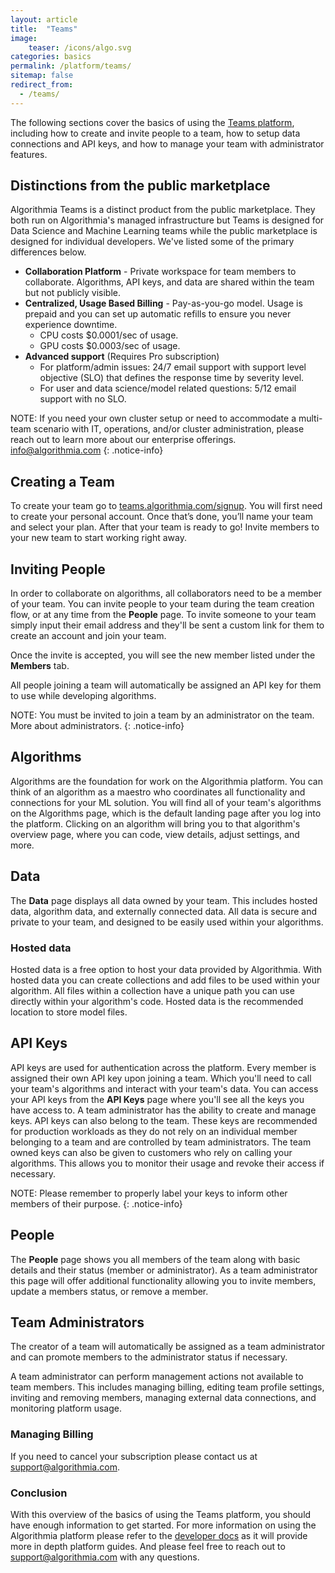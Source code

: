 ```yaml
---
layout: article
title:  "Teams"
image:
    teaser: /icons/algo.svg
categories: basics
permalink: /platform/teams/
sitemap: false
redirect_from:
  - /teams/
---
```


The following sections cover the basics of using the <a href="https://teams.algorithmia.com" target="_blank" rel="noopener noreferrer">Teams platform</a>, including how to create and invite people to a team, how to setup data connections and API keys, and how to manage your team with administrator features.

## Distinctions from the public marketplace

Algorithmia Teams is a distinct product from the public marketplace. They both run on Algorithmia's managed infrastructure but Teams is designed for Data Science and Machine Learning teams while the public marketplace is designed for individual developers. We've listed some of the primary differences below.

- **Collaboration Platform** - Private workspace for team members to collaborate. Algorithms, API keys, and data are shared within the team but not publicly visible.
- **Centralized, Usage Based Billing** - Pay-as-you-go model. Usage is prepaid and you can set up automatic refills to ensure you never experience downtime.
  - CPU costs $0.0001/sec of usage.
  - GPU costs $0.0003/sec of usage.
- **Advanced support** (Requires Pro subscription)
  - For platform/admin issues: 24/7 email support with support level objective (SLO) that defines the response time by severity level.
  - For user and data science/model related questions: 5/12 email support with no SLO.

NOTE: If you need your own cluster setup or need to accommodate a multi-team scenario with IT, operations, and/or cluster administration, please reach out to learn more about our enterprise offerings. info@algorithmia.com
{: .notice-info}

## Creating a Team

To create your team go to <a href="https://teams.algorithmia.com/signup" target="_blank" rel="noopener noreferrer">teams.algorithmia.com/signup</a>. You will first need to create your personal account. Once that’s done, you’ll name your team and select your plan. After that your team is ready to go! Invite members to your new team to start working right away.

## Inviting People

In order to collaborate on algorithms, all collaborators need to be a member of your team. You can invite people to your team during the team creation flow, or at any time from the **People** page. To invite someone to your team simply input their email address and they'll be sent a custom link for them to create an account and join your team.

Once the invite is accepted, you will see the new member listed under the **Members** tab.

All people joining a team will automatically be assigned an API key for them to use while developing algorithms.

NOTE: You must be invited to join a team by an administrator on the team. More about administrators.
{: .notice-info}

## Algorithms

Algorithms are the foundation for work on the Algorithmia platform. You can think of an algorithm as a maestro who coordinates all functionality and connections for your ML solution. You will find all of your team's algorithms on the Algorithms page, which is the default landing page after you log into the platform. Clicking on an algorithm will bring you to that algorithm's overview page, where you can code, view details, adjust settings, and more.

## Data

The **Data** page displays all data owned by your team. This includes hosted data, algorithm data, and externally connected data. All data is secure and private to your team, and designed to be easily used within your algorithms.

### Hosted data

Hosted data is a free option to host your data provided by Algorithmia. With hosted data you can create collections and add files to be used within your algorithm. All files within a collection have a unique path you can use directly within your algorithm's code. Hosted data is the recommended location to store model files.

## API Keys

API keys are used for authentication across the platform. Every member is assigned their own API key upon joining a team. Which you'll need to call your team's algorithms and interact with your team's data. You can access your API keys from the **API Keys** page where you'll see all the keys you have access to. A team administrator has the ability to create and manage keys.
API keys can also belong to the team. These keys are recommended for production workloads as they do not rely on an individual member belonging to a team and are controlled by team administrators. The team owned keys can also be given to customers who rely on calling your algorithms. This allows you to monitor their usage and revoke their access if necessary.

NOTE: Please remember to properly label your keys to inform other members of their purpose.
{: .notice-info}

## People

The **People** page shows you all members of the team along with basic details and their status (member or administrator). As a team administrator this page will offer additional functionality allowing you to invite members, update a members status, or remove a member.

## Team Administrators

The creator of a team will automatically be assigned as a team administrator and can promote members to the administrator status if necessary.

A team administrator can perform management actions not available to team members. This includes managing billing, editing team profile settings, inviting and removing members, managing external data connections, and monitoring platform usage.

### Managing Billing

If you need to cancel your subscription please contact us at support@algorithmia.com.

### Conclusion

With this overview of the basics of using the Teams platform, you should have enough information to get started. For more information on using the Algorithmia platform please refer to the [developer docs](/) as it will provide more in depth platform guides. And please feel free to reach out to support@algorithmia.com with any questions.
